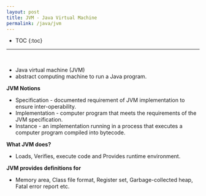 ```yaml
---
layout: post
title: JVM - Java Virtual Machine
permalink: /java/jvm
---
```


- TOC
{:toc}

<hr><br>

- Java virtual machine (JVM) 
- abstract computing machine to run a Java program. 

**JVM Notions**
* Specification - documented requirement of JVM implementation to ensure inter-operability. 
* Implementation - computer program that meets the requirements of the JVM specification. 
* Instance - an implementation running in a process that executes a computer program compiled into bytecode.

**What JVM does?**
* Loads, Verifies, execute code and Provides runtime environment.

**JVM provides definitions for**
- Memory area, Class file format, Register set, Garbage-collected heap, Fatal error report etc.
